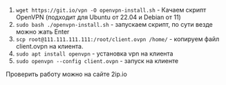 1) `wget https://git.io/vpn -O openvpn-install.sh` - Качаем скрипт OpenVPN (подходит для Ubuntu от 22.04 и Debian от 11)
2) `sudo bash ./openvpn-install.sh` - запускаем скрипт, по сути везде можно жать Enter
3) `scp root@111.111.111.111:/root/client.ovpn /home/` - копируем файл client.ovpn на клиента.
4) `sudo apt install openvpn` - установка vpn на клиента
5) `sudo openvpn --config client.ovpn` - запуск на клиенте

Проверить работу можно на сайте 2ip.io